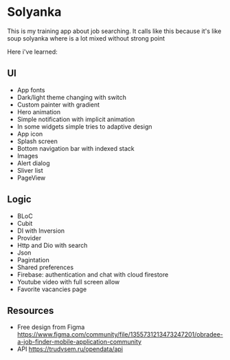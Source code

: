# Solyanka

This is my training app about job searching. It calls like this because it's like soup solyanka where is a lot mixed without strong point

Here i've learned:

## UI
- App fonts
- Dark/light theme changing with switch
- Custom painter with gradient
- Hero animation
- Simple notification with implicit animation
- In some widgets simple tries to adaptive design
- App icon
- Splash screen
- Bottom navigation bar with indexed stack
- Images
- Alert dialog
- Sliver list
- PageView

## Logic
- BLoC 
- Cubit
- DI with Inversion
- Provider
- Http and Dio with search
- Json
- Pagintation
- Shared preferences
- Firebase: authentication and chat with cloud firestore
- Youtube video with full screen allow
- Favorite vacancies page

## Resources
- Free design from Figma
  https://www.figma.com/community/file/1355731213473247201/obradee-a-job-finder-mobile-application-community
- API
  https://trudvsem.ru/opendata/api
